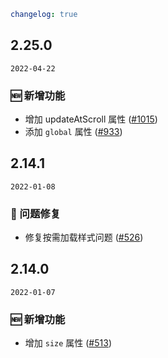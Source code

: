 ```yaml
changelog: true
```

## 2.25.0

`2022-04-22`

### 🆕 新增功能

- 增加 updateAtScroll 属性 ([#1015](https://github.com/arco-design/arco-design-vue/pull/1015))
- 添加 `global` 属性 ([#933](https://github.com/arco-design/arco-design-vue/pull/933))


## 2.14.1

`2022-01-08`

### 🐛 问题修复

- 修复按需加载样式问题 ([#526](https://github.com/arco-design/arco-design-vue/pull/526))


## 2.14.0

`2022-01-07`

### 🆕 新增功能

- 增加 `size` 属性 ([#513](https://github.com/arco-design/arco-design-vue/pull/513))

